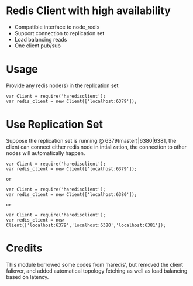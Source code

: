 Redis Client with high availability
============
* Compatible interface to node_redis
* Support connection to replication set
* Load balancing reads
* One client pub/sub


Usage
=====
Provide any redis node(s) in the replication set

```
var Client = require('haredisclient');
var redis_client = new Client(['localhost:6379']);
```

Use Replication Set
=====
Suppose the replication set is running @ 6379(master)|6380|6381, the client can connect either redis node in intialization, the connection to other nodes will automatically happen.
```
var Client = require('haredisclient');
var redis_client = new Client(['localhost:6379']);

or 

var Client = require('haredisclient');
var redis_client = new Client(['localhost:6380']);

or

var Client = require('haredisclient');
var redis_client = new Client(['localhost:6379','localhost:6380','localhost:6381']);
```

Credits
=====
This module borrowed some codes from 'haredis', but removed the client faliover, and added automatical topology fetching as well
as load balancing based on latency.

